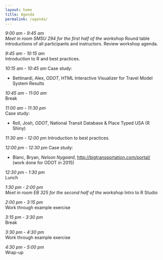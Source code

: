 ```yaml
---
layout: home
title: Agenda
permalink: /agenda/
---
```

_9:00 am - 9:45 am_  
_Meet in room SMSU 294 for the first half of the workshop_
Round table introductions of all participants and instructors. Review workshop agenda.  

_9:45 am - 10:15 am_  
Introduction to R and best practices.  

_10:15 am - 10:45 am_
Case study:
* Bettinardi, Alex, _ODOT_, HTML Interactive Visualizer for Travel Model System Results

_10:45 am - 11:00 am_  
Break  

_11:00 am - 11:30 pm_  
Case study:
* Roll, Josh, _ODOT_, National Transit Database & Place Typed USA (R Shiny)

_11:30 am - 12:00 pm_
Introduction to best practices.

_12:00 pm - 12:30 pm_
Case study:
- Blanc, Bryan, _Nelson Nygaard_, http://bigtransportation.com/portal/ (work done for ODOT in 2015)  

_12:30 pm - 1:30 pm_  
Lunch  

_1:30 pm - 2:00 pm_  
_Meet in room EB 325 for the second half of the workshop_
Intro to R Studio  

_2:00 pm - 3:15 pm_  
Work through example exercise

_3:15 pm - 3:30 pm_  
Break

_3:30 pm - 4:30 pm_  
Work through example exercise

_4:30 pm - 5:00 pm_  
Wrap-up
